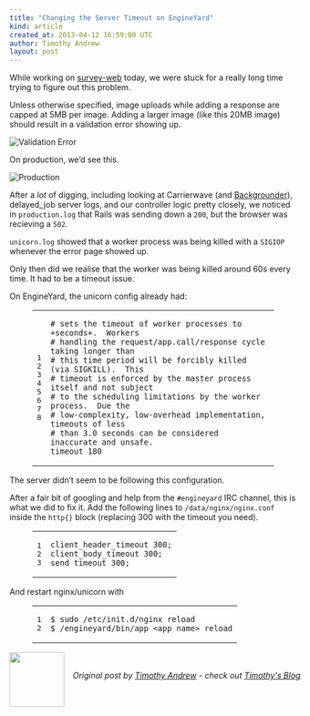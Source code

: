 ```yaml
---
title: "Changing the Server Timeout on EngineYard"
kind: article
created_at: 2013-04-12 16:59:00 UTC
author: Timothy Andrew
layout: post
---
```

<p>While working on <a href="http://github.com/c42/survey-web">survey-web</a> today, we were stuck for a really long time trying to figure out this problem.</p>

<p>Unless otherwise specified, image uploads while adding a response are capped at 5MB per image.
Adding a larger image (like this 20MB image) should result in a validation error showing up.</p>

<p><img src="http://blog.timothyandrew.net/images/2013-04-12-image-too-big.png" alt="Validation Error" /></p>

<p>On production, we&#8217;d see this.</p>

<p><img src="http://blog.timothyandrew.net/images/2013-04-12-502.png" alt="Production" /></p>

<p>After a <em>lot</em> of digging, including looking at Carrierwave (and <a href="https://github.com/lardawge/carrierwave_backgrounder">Backgrounder</a>), delayed_job server logs, and our controller logic pretty closely, we noticed in <code>production.log</code> that Rails was sending down a <code>200</code>, but the browser was recieving a <code>502</code>.</p>

<p><code>unicorn.log</code> showed that a worker process was being killed with a <code>SIGIOP</code> whenever the error page showed up.</p>

<p>Only then did we realise that the worker was being killed around 60s every time. It had to be a timeout issue.</p>

<p>On EngineYard, the unicorn config already had:</p>

<figure class='code'><figcaption><span></span></figcaption><div class="highlight"><table><tr><td class="gutter"><pre class="line-numbers"><span class='line-number'>1</span>
<span class='line-number'>2</span>
<span class='line-number'>3</span>
<span class='line-number'>4</span>
<span class='line-number'>5</span>
<span class='line-number'>6</span>
<span class='line-number'>7</span>
<span class='line-number'>8</span>
</pre></td><td class='code'><pre><code class='ruby'><span class='line'><span class="c1"># sets the timeout of worker processes to +seconds+.  Workers</span>
</span><span class='line'><span class="c1"># handling the request/app.call/response cycle taking longer than</span>
</span><span class='line'><span class="c1"># this time period will be forcibly killed (via SIGKILL).  This</span>
</span><span class='line'><span class="c1"># timeout is enforced by the master process itself and not subject</span>
</span><span class='line'><span class="c1"># to the scheduling limitations by the worker process.  Due the</span>
</span><span class='line'><span class="c1"># low-complexity, low-overhead implementation, timeouts of less</span>
</span><span class='line'><span class="c1"># than 3.0 seconds can be considered inaccurate and unsafe.</span>
</span><span class='line'><span class="n">timeout</span> <span class="mi">180</span>
</span></code></pre></td></tr></table></div></figure>


<p>The server didn&#8217;t seem to be following this configuration.</p>

<p>After a fair bit of googling and help from the <code>#engineyard</code> IRC channel, this is what we did to fix it.
Add the following lines to <code>/data/nginx/nginx.conf</code> inside the <code>http{}</code> block (replacing 300 with the timeout you need).</p>

<figure class='code'><figcaption><span></span></figcaption><div class="highlight"><table><tr><td class="gutter"><pre class="line-numbers"><span class='line-number'>1</span>
<span class='line-number'>2</span>
<span class='line-number'>3</span>
</pre></td><td class='code'><pre><code class='nginx'><span class='line'><span class="k">client_header_timeout</span> <span class="mi">300</span><span class="p">;</span>
</span><span class='line'><span class="k">client_body_timeout</span> <span class="mi">300</span><span class="p">;</span>
</span><span class='line'><span class="k">send_timeout</span> <span class="mi">300</span><span class="p">;</span>
</span></code></pre></td></tr></table></div></figure>


<p>And restart nginx/unicorn with</p>

<figure class='code'><figcaption><span></span></figcaption><div class="highlight"><table><tr><td class="gutter"><pre class="line-numbers"><span class='line-number'>1</span>
<span class='line-number'>2</span>
</pre></td><td class='code'><pre><code class='bash'><span class='line'><span class="nv">$ </span>sudo /etc/init.d/nginx reload
</span><span class='line'><span class="nv">$ </span>/engineyard/bin/app_&lt;app_name&gt; reload
</span></code></pre></td></tr></table></div></figure><div class="author">
  <img src="http://nilenso.com/people/timothy-200.jpg" style="width: 96px; height: 96;">
  <span style="position: absolute; padding: 32px 15px;">
    <i>Original post by <a href="http://twitter.com/timothyandrew">Timothy Andrew</a> - check out <a href="http://blog.timothyandrew.net/">Timothy's Blog</a></i>
  </span>
</div>
